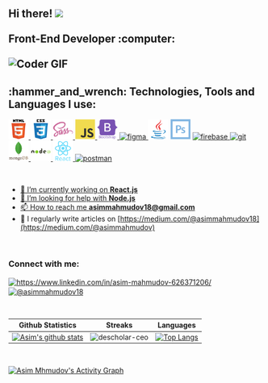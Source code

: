 <h2 align="left">
 <abc>
  <br>Hi there! <img src="https://user-images.githubusercontent.com/42378118/110234147-e3259600-7f4e-11eb-95be-0c4047144dea.gif" width="30"><br>
  <br> Front-End Developer :computer:<br>
  <br>
    <img src="https://media.giphy.com/media/SWoSkN6DxTszqIKEqv/giphy.gif" alt="Coder GIF" width="250">
 </abc>
</h2>


<h2 align="left">:hammer_and_wrench: Technologies, Tools and Languages I use:</h2>
<p align="left">
    <a href="https://www.w3.org/html/" target="_blank"> <img src="https://raw.githubusercontent.com/devicons/devicon/master/icons/html5/html5-original-wordmark.svg" alt="html5" width="40" height="40"/> </a>
    <a href="https://www.w3schools.com/css/" target="_blank"> <img src="https://raw.githubusercontent.com/devicons/devicon/master/icons/css3/css3-original-wordmark.svg" alt="css3" width="40" height="40"/> </a>
<a href="https://sass-lang.com" target="_blank"> <img src="https://raw.githubusercontent.com/devicons/devicon/master/icons/sass/sass-original.svg" alt="sass" width="40" height="40"/> </a>
    <a href="https://developer.mozilla.org/en-US/docs/Web/JavaScript" target="_blank"> <img src="https://raw.githubusercontent.com/devicons/devicon/master/icons/javascript/javascript-original.svg" alt="javascript" width="40" height="40"/> </a>
<!--     <a href="https://www.python.org" target="_blank"> <img src="https://raw.githubusercontent.com/devicons/devicon/master/icons/python/python-original.svg" alt="python" width="40" height="40"/> </a>  -->
<a href="https://getbootstrap.com" target="_blank"> <img src="https://raw.githubusercontent.com/devicons/devicon/master/icons/bootstrap/bootstrap-plain-wordmark.svg" alt="bootstrap" width="40" height="40"/> </a>
<a href="https://www.figma.com/" target="_blank"> <img src="https://www.vectorlogo.zone/logos/figma/figma-icon.svg" alt="figma" width="40" height="40"/> </a>
<img src="https://raw.githubusercontent.com/devicons/devicon/master/icons/java/java-original.svg" alt="java" width="40" height="40"/> </a> <img src="https://raw.githubusercontent.com/devicons/devicon/master/icons/photoshop/photoshop-line.svg" alt="photoshop" width="40" height="40"/> </a>
<a href="https://firebase.google.com/" target="_blank" rel="noreferrer"> <img src="https://www.vectorlogo.zone/logos/firebase/firebase-icon.svg" alt="firebase" width="40" height="40"/> </a> <a href="https://git-scm.com/" target="_blank" rel="noreferrer"> <img src="https://www.vectorlogo.zone/logos/git-scm/git-scm-icon.svg" alt="git" width="40" height="40"/> </a> <a href="https://www.mongodb.com/" target="_blank" rel="noreferrer"> <img src="https://raw.githubusercontent.com/devicons/devicon/master/icons/mongodb/mongodb-original-wordmark.svg" alt="mongodb" width="40" height="40"/> </a> <a href="https://nodejs.org" target="_blank" rel="noreferrer"> <img src="https://raw.githubusercontent.com/devicons/devicon/master/icons/nodejs/nodejs-original-wordmark.svg" alt="nodejs" width="40" height="40"/> </a> <a href="https://reactjs.org/" target="_blank" rel="noreferrer"> <img src="https://raw.githubusercontent.com/devicons/devicon/master/icons/react/react-original-wordmark.svg" alt="react" width="40" height="40"/> </a> <a href="https://postman.com" target="_blank" rel="noreferrer"> <img src="https://www.vectorlogo.zone/logos/getpostman/getpostman-icon.svg" alt="postman" width="40" height="40"/> </a> <a href="https://reactjs.org/" target="_blank" rel="noreferrer"> </p>


</br>


- 🔭 I’m currently working on **React.js**
- 🤝 I’m looking for help with **Node.js**
- 📫 How to reach me **asimmahmudov18@gmail.com**
- 📝 I regularly write articles on [https://medium.com/@asimmahmudov18](https://medium.com/@asimmahmudov)

</br>

<h3 align="left">Connect with me:</h3>
<p align="left">
<a href="https://linkedin.com/in/https://www.linkedin.com/in/asim-mahmudov-626371206/" target="blank"><img align="center" src="https://raw.githubusercontent.com/rahuldkjain/github-profile-readme-generator/master/src/images/icons/Social/linked-in-alt.svg" alt="https://www.linkedin.com/in/asim-mahmudov-626371206/" height="30" width="40" /></a>
<a href="https://medium.com/@asimmahmudov18" target="blank"><img align="center" src="https://raw.githubusercontent.com/rahuldkjain/github-profile-readme-generator/master/src/images/icons/Social/medium.svg" alt="@asimmahmudov18" height="30" width="40" /></a>
</p>


</br>


|Github Statistics|Streaks|Languages|
|-|-|-|
|[![Asim's github  stats](https://github-readme-stats.vercel.app/api?username=asimmakhmudov&show_icons=true&theme=dark&hide_title=true)](https://github.com/asimmakhmudov)|![descholar-ceo](https://github-readme-streak-stats.herokuapp.com/?user=asimmakhmudov&theme=dark)|[![Top Langs](https://github-readme-stats.vercel.app/api/top-langs/?username=asimmakhmudov&show_icons=true&theme=dark&layout=compact&hide_title=true)](https://github.com/asimmakhmudov)


<!--  -->

<br/>

<a href="https://github.com/asimmakhmudov/github-readme-activity-graph"><img alt="Asim Mhmudov's Activity Graph" src="https://activity-graph.herokuapp.com/graph?username=asimmakhmudov&bg_color=0D1117&color=5BCDEC&line=5BCDEC&point=FFFFFF&hide_border=true" /></a>

<br/>
